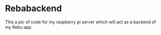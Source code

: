 # Rebabackend
This a pic of code for my raspberry pi server which will act as a backend of my Rebu app
